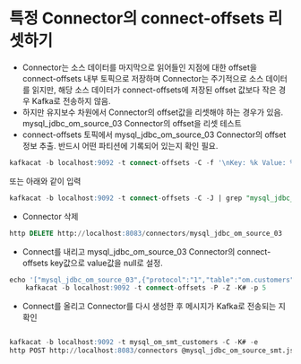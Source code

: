 # 특정 Connector의 connect-offsets 리셋하기

- Connector는 소스 데이터를 마지막으로 읽어들인 지점에 대한 offset을 connect-offsets 내부 토픽으로 저장하며 Connector는 주기적으로 소스 데이터를 읽지만, 해당 소스 데이터가 connect-offsets에 저장된 offset 값보다 작은 경우 Kafka로 전송하지 않음.
- 하지만 유지보수 차원에서 Connector의 offset값을 리셋해야 하는 경우가 있음.   mysql_jdbc_om_source_03 Connector의 offset을 리셋 테스트
- connect-offsets 토픽에서 mysql_jdbc_om_source_03 Connector의 offset 정보 추출. 반드시 어떤 파티션에 기록되어 있는지 확인 필요.

```sql
kafkacat -b localhost:9092 -t connect-offsets -C -f '\nKey: %k Value: %s Partition: %p Offset: %o\n\n' | grep "mysql_jdbc_om_source_03"
```

또는 아래와 같이 입력

```sql
kafkacat -b localhost:9092 -t connect-offsets -C -J | grep "mysql_jdbc_om_source_03"
```

- Connector 삭제

```sql
http DELETE http://localhost:8083/connectors/mysql_jdbc_om_source_03
```

- Connect를 내리고 mysql_jdbc_om_source_03 Connector의 connect-offsets key값으로 value값을 null로 설정.

```sql
echo '["mysql_jdbc_om_source_03",{"protocol":"1","table":"om.customers"}]#' | \
    kafkacat -b localhost:9092 -t connect-offsets -P -Z -K# -p 5
```

- Connect를 올리고 Connector를 다시 생성한 후 메시지가 Kafka로 전송되는 지 확인

```sql

kafkacat -b localhost:9092 -t mysql_om_smt_customers -C -K# -e
http POST http://localhost:8083/connectors @mysql_jdbc_om_source_smt.json
```
